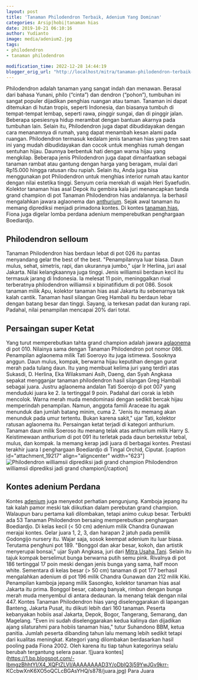 ```yaml
---
layout: post
title: 'Tanaman Philodendron Terbaik, Adenium Yang Dominan'
categories: Arsip|hobi|tanaman hias
date: 2019-10-21 06:10:16
author: Yudianto
image: media/adenium2.jpg
tags:
- philodendron
- tanaman philodendron

modification_time: 2022-12-28 14:44:19
blogger_orig_url: "http://localhost/mitra/tanaman-philodendron-terbaik-adenium.html"
---
```


Philodendron adalah tanaman yang sangat indah dan menawan. Berasal dari bahasa
Yunani, philo (“cinta”) dan dendron (“pohon”), tumbuhan ini sangat populer
dijadikan penghias ruangan atau taman. Tanaman ini dapat ditemukan di hutan
tropis, seperti Indonesia, dan biasanya tumbuh di tempat-tempat lembap,
seperti rawa, pinggir sungai, dan di pinggir jalan. Beberapa spesiesnya hidup
merambat dengan bantuan akarnya pada tumbuhan lain. Selain itu, Philodendron
juga dapat dibudidayakan dengan cara menanamnya di rumah, yang dapat menambah
kesan alami pada ruangan. Philodendron termasuk kedalam jenis tanaman hias
yang tren saat ini yang mudah dibudidayakan dan cocok untuk menghias rumah
dengan sentuhan hijau. Daunnya berbentuk hati dengan warna hijau yang
mengkilap. Beberapa jenis Philodendron juga dapat dimanfaatkan sebagai tanaman
rambat atau gantung dengan harga yang beragam, mulai dari Rp15.000 hingga
ratusan ribu rupiah. Selain itu, Anda juga bisa menggunakan pot Philodendron
untuk menghias interior rumah atau kantor dengan nilai estetika tinggi. Senyum
ceria merekah di wajah Heri Syaefudin. Kolektor tanaman hias asal Depok itu
gembira kala juri menancapkan tanda grand champion di pot Tanaman Philodendron
hias andalannya. Ia berhasil mengalahkan jawara aglaonema dan
[anthurium](http://127.0.0.1/mitra/topik/anthurium "anthurium"). Sejak awal
tanaman itu memang diprediksi menjadi primadona kontes. Di kontes [tanaman
hias](http://127.0.0.1/mitra/tanaman-hias "tanaman hias"), Fiona juga digelar
lomba perdana adenium memperebutkan penghargaan Boediardjo.

## Philodendron selloum

Tanaman Philodendron hias berdaun lebat di pot 026 itu pantas menyandang gelar
the best of the best. "Penampilannya luar biasa. Daun mulus, sehat, simetris,
rapi, dan ukurannya jumbo," ujar Ir Herlina, juri asal Jakarta. Nilai
kelangkaannya juga tinggi. Jenis williamsii berdaun kecil itu termasuk jarang
di Indonesia. Ia melesat 11 poin, meninggalkan rival terberatnya philodendron
williamsii x bipinatifidum di pot 086. Sosok tanaman milik Apu, kolektor
tanaman hias asal Jakarta itu sebenarnya tak kalah cantik. Tanaman hasil
silangan Greg Hambali itu berdaun lebar dengan batang besar dan tinggi.
Sayang, ia terkesan padat dan kurang rapi. Padahal, nilai penampilan mencapai
20% dari total.

## Persaingan super Ketat

Yang turut memperebutkan tahta grand champion adalah jawara
[aglaonema](http://127.0.0.1/mitra/topik/aglaonema "aglaonema") di pot 010.
Nilainya sama dengan Tanaman Philodendron pot nomor 086. Penampilan aglaonema
milik Tati Soeroyo itu juga istimewa. Sosoknya anggun. Daun mulus, kompak,
berwarna hijau keputihan dengan gurat merah pada tulang daun. Itu yang membuat
kelima juri yang terdiri atas Sukasdi, D. Herlina, Eka Wilaksmani Asih, Daeng,
dan Syah Angkasa sepakat mengganjar tanaman philodendron hasil silangan Greg
Hambali sebagai juara. Justru aglaonema andalan Tati Soerojo di pot 007 yang
menduduki juara ke 2. Ia tertinggal 9 poin. Padahal dari corak ia lebih
mencolok. Warna merah muda mendominasi dengan sedikit bercak hijau memperindah
penampilan. Namun, anggota famili Araceae itu agak menunduk dan jumlah batang
minim, cuma 2. "Jenis itu memang akan menunduk pada umur tertentu. Bukan
karena sakit," ujar Tati, kolektor ratusan aglaonema itu. Persaingan ketat
terjadi di kategori anthurium. Tanaman daun milik Soeroso itu menang telak
atas anthurium milik Harry S. Keistimewaan anthurium di pot 091 itu terletak
pada daun bertekstur tebal, mulus, dan kompak. Ia memang kerap jadi juara di
berbagai kontes. Prestasi terakhir juara I penghargaan Boediardjo di Tingal
Orchid, Ciputat. [caption id="attachment_19217" align="aligncenter"
width="623"]![Philodendron williamsii diprediksi jadi grand
champion](http://127.0.0.1/mitra/wp-content/uploads/2019/10/adenium_2.jpg)
Philodendron williamsii diprediksi jadi grand champion[/caption]

## Kontes adenium Perdana

Kontes [adenium](http://127.0.0.1/mitra/topik/adenium "adenium") juga menyedot
perhatian pengunjung. Kamboja jepang itu tak kalah pamor meski tak diikutkan
dalam perebutan grand champion. Walaupun baru pertama kali dilombakan, tetapi
animo cukup besar. Terbukti ada 53 Tanaman Philodendron bersaing memperebutkan
penghargaan Boediardjo. Di kelas kecil (< 50 cm) adenium milik Chandra Gunawan
merajai kontes. Gelar juara 1, 2, 3, dan harapan 2 jatuh pada pemilik
Godongijo nursery itu. Wajar saja, sosok keempat adenium itu luar biasa.
Terutama penghuni pot 189. "Bonggol dan akar besar, kokoh, dan artistik
menyerupai bonsai," ujar Syah Angkasa, juri dari [Mitra Usaha
Tani](http://127.0.0.1/mitra). Selain itu tajuk kompak berselimut bunga
berwarna putih semu pink. Rivalnya di pot 186 tertinggal 17 poin meski dengan
jenis bunga yang sama, half moon white. Sementara di kelas besar (> 50 cm)
tanaman di pot 177 berhasil mengalahkan adenium di pot 196 milik Chandra
Gunawan dan 212 milik Kiki. Penampilan kamboja jepang milik Sasongko, kolektor
tanaman hias asal Jakarta itu prima. Bonggol besar, cabang banyak, rimbun
dengan bunga merah muda menyembul di antara dedaunan. Ia menang telak dengan
nilai 447. Kontes Tanaman Philodendron hias yang diselenggarakan di lapangan
Banteng, Jakarta Pusat, itu diikuti lebih dari 160 tanaman. Peserta kebanyakan
hobiis asal Jakarta, Depok, Bogor, Tangerang, Semarang, dan Magelang. "Even
ini sudah diselenggarakan kedua kalinya dan dijadikan ajang silaturahmi para
hobiis tanaman hias," tutur Suhandono BBM, ketua panitia. Jumlah peserta
dibanding tahun lalu memang lebih sedikit tetapi dari kualitas meningkat.
Kategori yang dilombakan berdasarkan hasil pooling pada Fiona 2002. Oleh
karena itu tiap tahun kategorinya selalu berubah tergantung selera pasar.
![juara
kontes](https://1.bp.blogspot.com/-IbmgzBhhtYI/X4_XQFtZLVI/AAAAAAAAD3Y/oDblQ3j59YwJGv9krr-
KCcbwXnK6XO5oQCLcBGAsYHQ/s878/juara.jpg) Para Juara


